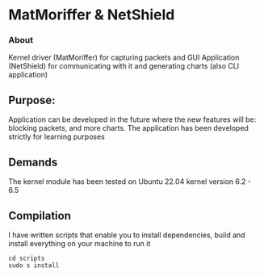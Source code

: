 # MatMoriffer & NetShield

### About
Kernel driver (MatMoriffer) for capturing packets and GUI Application (NetShield) for communicating with it and generating charts (also CLI application)

## Purpose:
Application can be developed in the future where the new features will be: blocking packets, and more charts. The application has been developed strictly for learning purposes

## Demands
The kernel module has been tested on Ubuntu 22.04 kernel version 6.2 - 6.5

## Compilation
I have written scripts that enable you to install dependencies, build and install everything on your machine to run it
```
cd scripts
sudo s install
```



